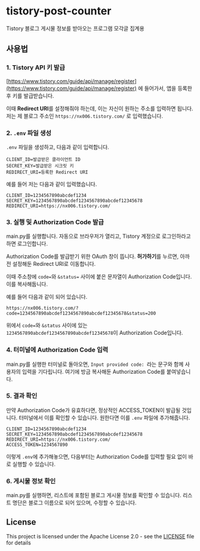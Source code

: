 # tistory-post-counter
Tistory 블로그 게시물 정보를 받아오는 프로그램
모각글 집계용

## 사용법

### 1. Tistory API 키 발급
[https://www.tistory.com/guide/api/manage/register](https://www.tistory.com/guide/api/manage/register) 에 들어가서, 앱을 등록한 후 키를 발급받습니다.

이때 **Redirect URI**를 설정해줘야 하는데, 이는 자신이 원하는 주소를 입력하면 됩니다.
저는 제 블로그 주소인 `https://nx006.tistory.com/` 로 입력했습니다.

### 2. `.env` 파일 생성
`.env` 파일을 생성하고, 다음과 같이 입력합니다.

```
CLIENT_ID=발급받은 클라이언트 ID
SECRET_KEY=발급받은 시크릿 키
REDIRECT_URI=등록한 Redirect URI
```

예를 들어 저는 다음과 같이 입력했습니다.

```
CLIENT_ID=1234567890abcdef1234
SECRET_KEY=1234567890abcdef1234567890abcdef12345678
REDIRECT_URI=https://nx006.tistory.com/
```

### 3. 실행 및 Authorization Code 발급

main.py를 실행합니다. 자동으로 브라우저가 열리고, Tistory 계정으로 로그인하라고 하면 로그인합니다.

Authorization Code를 발급받기 위한 OAuth 창이 뜹니다. **허가하기**를 누르면, 아까 전 설정해둔 Redirect URI로 이동합니다.

이때 주소창에 `code=`와 `&status=` 사이에 붙은 문자열이 Authorization Code입니다. 이를 복사해둡니다.

예를 들어 다음과 같이 되어 있습니다.
```text
https://nx006.tistory.com/?code=1234567890abcdef1234567890abcdef12345678&status=200
```

위에서 `code=`와 `&status` 사이에 있는 `1234567890abcdef1234567890abcdef12345678`이 Authorization Code입니다.

### 4. 터미널에 Authorization Code 입력

main.py를 실행한 터미널로 돌아오면, `Input provided code: `라는 문구와 함께 사용자의 입력을 기다립니다. 여기에 방금 복사해둔 Authorization Code를 붙여넣습니다.

### 5. 결과 확인
만약 Authorization Code가 유효하다면, 정상적인 ACCESS_TOKEN이 발급될 것입니다. 터미널에서 이를 확인할 수 있습니다. 원한다면 이를 `.env` 파일에 추가해줍니다.

```text
CLIENT_ID=1234567890abcdef1234
SECRET_KEY=1234567890abcdef1234567890abcdef12345678
REDIRECT_URI=https://nx006.tistory.com/
ACCESS_TOKEN=1234567890
```

이렇게 `.env`에 추가해놓으면, 다음부터는 Authorization Code를 입력할 필요 없이 바로 실행할 수 있습니다.

### 6. 게시물 정보 확인
main.py를 실행하면, 리스트에 포함된 블로그 게시물 정보를 확인할 수 있습니다.
리스트 명단은 블로그 이름으로 되어 있으며, 수정할 수 있습니다.

## License
This project is licensed under the Apache License 2.0 - see the [LICENSE](LICENSE) file for details